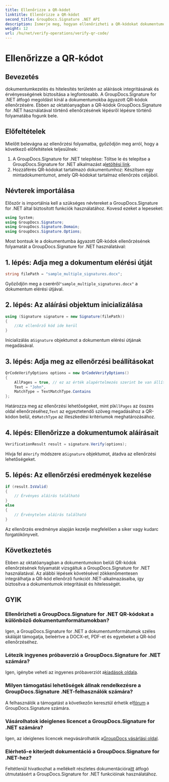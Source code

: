 ```yaml
---
title: Ellenőrizze a QR-kódot
linktitle: Ellenőrizze a QR-kódot
second_title: GroupDocs.Signature .NET API
description: Ismerje meg, hogyan ellenőrizheti a QR-kódokat dokumentumokon belül a GroupDocs.Signature for .NET segítségével. Átfogó oktatóanyag lépésről lépésre.
weight: 12
url: /hu/net/verify-operations/verify-qr-code/
---
```


# Ellenőrizze a QR-kódot

## Bevezetés
dokumentumkezelés és hitelesítés területén az aláírások integritásának és érvényességének biztosítása a legfontosabb. A GroupDocs.Signature for .NET átfogó megoldást kínál a dokumentumokba ágyazott QR-kódok ellenőrzésére. Ebben az oktatóanyagban a QR-kódok GroupDocs.Signature for .NET használatával történő ellenőrzésének lépésről lépésre történő folyamatába fogunk bele.
## Előfeltételek
Mielőtt belevágna az ellenőrzési folyamatba, győződjön meg arról, hogy a következő előfeltételek teljesülnek:
1.  A GroupDocs.Signature for .NET telepítése: Töltse le és telepítse a GroupDocs.Signature for .NET alkalmazást a[letöltési link](https://releases.groupdocs.com/signature/net/).
2. Hozzáférés QR-kódokat tartalmazó dokumentumhoz: Készítsen egy mintadokumentumot, amely QR-kódokat tartalmaz ellenőrzés céljából. 

## Névterek importálása
Először is importálnia kell a szükséges névtereket a GroupDocs.Signature for .NET által biztosított funkciók használatához. Kovesd ezeket a lepeseket:

```csharp
using System;
using GroupDocs.Signature;
using GroupDocs.Signature.Domain;
using GroupDocs.Signature.Options;
```


Most bontsuk le a dokumentumba ágyazott QR-kódok ellenőrzésének folyamatát a GroupDocs.Signature for .NET használatával:
## 1. lépés: Adja meg a dokumentum elérési útját
```csharp
string filePath = "sample_multiple_signatures.docx";
```
 Győződjön meg a cseréről`"sample_multiple_signatures.docx"` a dokumentum elérési útjával.
## 2. lépés: Az aláírási objektum inicializálása
```csharp
using (Signature signature = new Signature(filePath))
{
    //Az ellenőrző kód ide kerül
}
```
 Inicializálás a`Signature` objektumot a dokumentum elérési útjának megadásával.
## 3. lépés: Adja meg az ellenőrzési beállításokat
```csharp
QrCodeVerifyOptions options = new QrCodeVerifyOptions()
{
    AllPages = true, // ez az érték alapértelmezés szerint be van állítva
    Text = "John",
    MatchType = TextMatchType.Contains
};
```
 Határozza meg az ellenőrzési lehetőségeket, mint pl`AllPages` az összes oldal ellenőrzéséhez,`Text` az egyeztetendő szöveg megadásához a QR-kódon belül, és`MatchType` az illeszkedési kritériumok meghatározásához.
## 4. lépés: Ellenőrizze a dokumentumok aláírásait
```csharp
VerificationResult result = signature.Verify(options);
```
 Hívja fel a`Verify` módszere a`Signature` objektumot, átadva az ellenőrzési lehetőségeket.
## 5. lépés: Az ellenőrzési eredmények kezelése
```csharp
if (result.IsValid)
{
    // Érvényes aláírás található
}
else
{
    // Érvénytelen aláírás található
}
```
Az ellenőrzés eredménye alapján kezelje megfelelően a siker vagy kudarc forgatókönyveit.

## Következtetés
Ebben az oktatóanyagban a dokumentumokon belüli QR-kódok ellenőrzésének folyamatát vizsgáltuk a GroupDocs.Signature for .NET használatával. Az alábbi lépések követésével zökkenőmentesen integrálhatja a QR-kód ellenőrző funkciót .NET-alkalmazásaiba, így biztosítva a dokumentumok integritását és hitelességét.
## GYIK
### Ellenőrizheti a GroupDocs.Signature for .NET QR-kódokat a különböző dokumentumformátumokban?
Igen, a GroupDocs.Signature for .NET a dokumentumformátumok széles skáláját támogatja, beleértve a DOCX-et, PDF-et és egyebeket a QR-kód ellenőrzéséhez.
### Létezik ingyenes próbaverzió a GroupDocs.Signature for .NET számára?
 Igen, igénybe veheti az ingyenes próbaverziót a[kiadások oldala](https://releases.groupdocs.com/).
### Milyen támogatási lehetőségek állnak rendelkezésre a GroupDocs.Signature .NET-felhasználók számára?
 A felhasználók a támogatást a következőn keresztül érhetik el[fórum](https://forum.groupdocs.com/c/signature/13) a GroupDocs.Signature számára.
### Vásárolhatok ideiglenes licencet a GroupDocs.Signature for .NET számára?
 Igen, az ideiglenes licencek megvásárolhatók a[GroupDocs vásárlási oldal](https://purchase.groupdocs.com/temporary-license/).
### Elérhető-e kiterjedt dokumentáció a GroupDocs.Signature for .NET-hez?
 Feltétlenül hivatkozhat a mellékelt részletes dokumentációra[itt](https://tutorials.groupdocs.com/signature/net/) átfogó útmutatásért a GroupDocs.Signature for .NET funkcióinak használatához.
